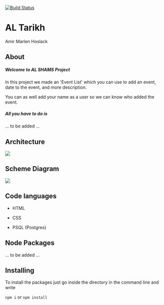 [![Build Status](https://travis-ci.org/FACN3/al-Tarikh.svg?branch=master)](https://travis-ci.org/FACN3/al-Tarikh)

# AL Tarikh
Amir Marlen Hoslack


## About

##### Welcome to AL SHAMS Project

In this project we made an 'Event List' which you can use to add an event, date to the event, and more description.

You can as well add your name as a user so we can know who added the event.


##### All you have to do is

... to be added ...

## Architecture

![](https://user-images.githubusercontent.com/24490876/33607036-40d99ea2-d9c8-11e7-8c05-46ff99d6fbb7.jpg)

## Scheme Diagram

![](https://user-images.githubusercontent.com/24490876/33606894-c51ec648-d9c7-11e7-9536-1372dd7b81d4.jpg)

## Code languages

+ HTML

+ CSS

+ PSQL (Postgres)

## Node Packages

... to be added ...

## Installing

To install the packages just go inside the directory in the command line and write

`npm i` or `npm install`
